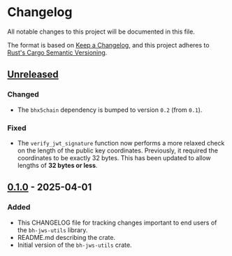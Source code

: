 # Changelog

All notable changes to this project will be documented in this file.

The format is based on [Keep a Changelog](https://keepachangelog.com/en/1.1.0/),
and this project adheres to [Rust's Cargo Semantic
Versioning](https://doc.rust-lang.org/cargo/reference/semver.html).

## [Unreleased]

### Changed

- The `bhx5chain` dependency is bumped to version `0.2` (from `0.1`).

### Fixed

- The `verify_jwt_signature` function now performs a more relaxed
  check on the length of the public key coordinates.
  Previously, it required the coordinates to be exactly 32 bytes.
  This has been updated to allow lengths of **32 bytes or less**.


## [0.1.0] - 2025-04-01

### Added

- This CHANGELOG file for tracking changes important to end users of the
  `bh-jws-utils` library.
- README.md describing the crate.
- Initial version of the `bh-jws-utils` crate.


[Unreleased]: <https://github.com/blockhousetech/eudi-rust-core/compare/bh-jws-utils/v0.1.0...HEAD>
[0.1.0]: <https://github.com/blockhousetech/eudi-rust-core/releases/tag/bh-jws-utils/v0.1.0>
